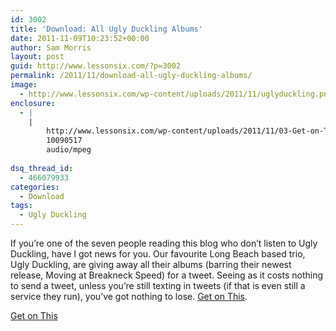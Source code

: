```yaml
---
id: 3002
title: 'Download: All Ugly Duckling Albums'
date: 2011-11-09T10:23:52+00:00
author: Sam Morris
layout: post
guid: http://www.lessonsix.com/?p=3002
permalink: /2011/11/download-all-ugly-duckling-albums/
image:
  - http://www.lessonsix.com/wp-content/uploads/2011/11/uglyduckling.png
enclosure:
  - |
    |
        http://www.lessonsix.com/wp-content/uploads/2011/11/03-Get-on-This.mp3
        10090517
        audio/mpeg
        
dsq_thread_id:
  - 466079933
categories:
  - Download
tags:
  - Ugly Duckling
---
```

If you&#8217;re one of the seven people reading this blog who don&#8217;t listen to Ugly Duckling, have I got news for you. Our favourite Long Beach based trio, Ugly Duckling, are giving away all their albums (barring their newest release, Moving at Breakneck Speed) for a tweet. Seeing as it costs nothing to send a tweet, unless you&#8217;re still texting in tweets (if that is even still a service they run), you&#8217;ve got nothing to lose. [Get on This](uglyduckling.us/free).

[Get on This](http://www.lessonsix.com/wp-content/uploads/2011/11/03-Get-on-This.mp3)